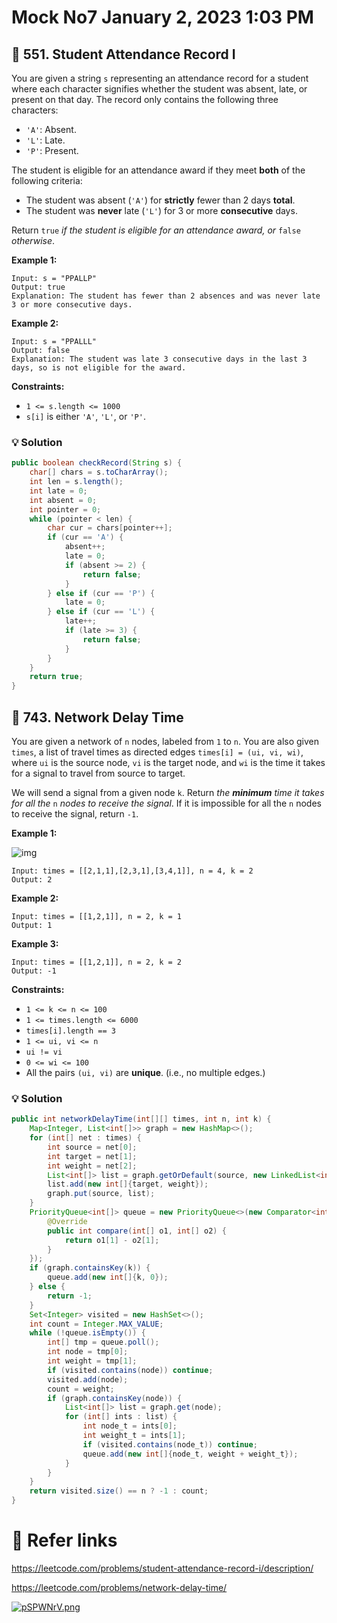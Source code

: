 # Mock No7 January 2, 2023 1:03 PM

## 💚 551. Student Attendance Record I

You are given a string `s` representing an attendance record for a student where each character signifies whether the student was absent, late, or present on that day. The record only contains the following three characters:

- `'A'`: Absent.
- `'L'`: Late.
- `'P'`: Present.

The student is eligible for an attendance award if they meet **both** of the following criteria:

- The student was absent (`'A'`) for **strictly** fewer than 2 days **total**.
- The student was **never** late (`'L'`) for 3 or more **consecutive** days.

Return `true` *if the student is eligible for an attendance award, or* `false` *otherwise*.

**Example 1:**

```
Input: s = "PPALLP"
Output: true
Explanation: The student has fewer than 2 absences and was never late 3 or more consecutive days.
```

**Example 2:**

```
Input: s = "PPALLL"
Output: false
Explanation: The student was late 3 consecutive days in the last 3 days, so is not eligible for the award. 
```

**Constraints:**

- `1 <= s.length <= 1000`
- `s[i]` is either `'A'`, `'L'`, or `'P'`.

### 💡 Solution

```java
public boolean checkRecord(String s) {
    char[] chars = s.toCharArray();
    int len = s.length();
    int late = 0;
    int absent = 0;
    int pointer = 0;
    while (pointer < len) {
        char cur = chars[pointer++];
        if (cur == 'A') {
            absent++;
            late = 0;
            if (absent >= 2) {
                return false;
            }
        } else if (cur == 'P') {
            late = 0;
        } else if (cur == 'L') {
            late++;
            if (late >= 3) {
                return false;
            }
        }
    }
    return true;
}
```

## 🧡 743. Network Delay Time

You are given a network of `n` nodes, labeled from `1` to `n`. You are also given `times`, a list of travel times as directed edges `times[i] = (ui, vi, wi)`, where `ui` is the source node, `vi` is the target node, and `wi` is the time it takes for a signal to travel from source to target.

We will send a signal from a given node `k`. Return *the **minimum** time it takes for all the* `n` *nodes to receive the signal*. If it is impossible for all the `n` nodes to receive the signal, return `-1`. 

**Example 1:**

![img](https://assets.leetcode.com/uploads/2019/05/23/931_example_1.png)

```
Input: times = [[2,1,1],[2,3,1],[3,4,1]], n = 4, k = 2
Output: 2
```

**Example 2:**

```
Input: times = [[1,2,1]], n = 2, k = 1
Output: 1
```

**Example 3:**

```
Input: times = [[1,2,1]], n = 2, k = 2
Output: -1
```

**Constraints:**

- `1 <= k <= n <= 100`
- `1 <= times.length <= 6000`
- `times[i].length == 3`
- `1 <= ui, vi <= n`
- `ui != vi`
- `0 <= wi <= 100`
- All the pairs `(ui, vi)` are **unique**. (i.e., no multiple edges.)

### 💡 Solution

```java
public int networkDelayTime(int[][] times, int n, int k) {
    Map<Integer, List<int[]>> graph = new HashMap<>();
    for (int[] net : times) {
        int source = net[0];
        int target = net[1];
        int weight = net[2];
        List<int[]> list = graph.getOrDefault(source, new LinkedList<int[]>());
        list.add(new int[]{target, weight});
        graph.put(source, list);
    }
    PriorityQueue<int[]> queue = new PriorityQueue<>(new Comparator<int[]>() {
        @Override
        public int compare(int[] o1, int[] o2) {
            return o1[1] - o2[1];
        }
    });
    if (graph.containsKey(k)) {
        queue.add(new int[]{k, 0});
    } else {
        return -1;
    }
    Set<Integer> visited = new HashSet<>();
    int count = Integer.MAX_VALUE;
    while (!queue.isEmpty()) {
        int[] tmp = queue.poll();
        int node = tmp[0];
        int weight = tmp[1];
        if (visited.contains(node)) continue;
        visited.add(node);
        count = weight;
        if (graph.containsKey(node)) {
            List<int[]> list = graph.get(node);
            for (int[] ints : list) {
                int node_t = ints[0];
                int weight_t = ints[1];
                if (visited.contains(node_t)) continue;
                queue.add(new int[]{node_t, weight + weight_t});
            }
        }
    }
    return visited.size() == n ? -1 : count;
}
```

# 🔗 Refer links

https://leetcode.com/problems/student-attendance-record-i/description/

https://leetcode.com/problems/network-delay-time/

[![pSPWNrV.png](https://s1.ax1x.com/2023/01/02/pSPWNrV.png)](https://imgse.com/i/pSPWNrV)